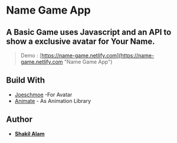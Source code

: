 # Name Game App
## A Basic Game uses Javascript and an API to show a exclusive avatar for Your Name.

>Demo : [https://name-game.netlify.com](https://name-game.netlify.com "Name Game App")

## Build With

- [Joeschmoe](http://joeschmoe.io) -For Avatar
- [Animate](https://daneden.github.io/animate.css/) - As Animation Library

## Author

- **[Shakil Alam](https://github.com/itxshakiil)**
